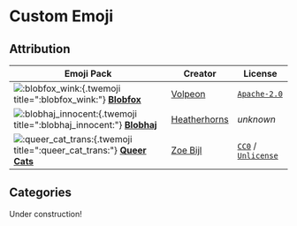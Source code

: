 # Custom Emoji

## Attribution

<!-- prettier-ignore-start -->

| Emoji Pack | Creator | License |
| ---------- | ------- | ------- |
| ![:blobfox_wink:]{.twemoji title=":blobfox_wink:"} **[Blobfox]** | [Volpeon] | <code>[Apache-2.0]</code> |
| ![:blobhaj_innocent:]{.twemoji title=":blobhaj_innocent:"} **[Blobhaj]** | [Heatherhorns] | *unknown* |
| ![:queer_cat_trans:]{.twemoji title=":queer_cat_trans:"} **[Queer Cats]** | [Zoe Bijl] | <code>[CC0]</code> / <code>[Unlicense]</code> |

[:blobfox_wink:]:
  https://media.cutie.city/custom_emojis/images/000/000/393/original/5ec9916a19a66e82.png
[:blobhaj_innocent:]:
  https://media.cutie.city/custom_emojis/images/000/000/334/original/41ca6cd22e4bbd27.png
[:queer_cat_trans:]:
  https://media.cutie.city/custom_emojis/images/000/000/276/original/d174dbb27542a0d4.png

[blobhaj]: http://heatherhorns.com/emoji
[blobfox]: https://volpeon.ink/emojis/blobfox
[queer cats]: https://github.com/ZoeBijl/QueerCats

[volpeon]: https://cutie.city/@volpeon@is-a.wyvern.rip
[heatherhorns]: https://cutie.city/@heatherhorns@plush.city
[zoe bijl]: https://cutie.city/@moiety@front-end.social

[apache-2.0]: https://choosealicense.com/licenses/apache-2.0/
[cc0]: https://choosealicense.com/licenses/cc0-1.0/
[unlicense]: https://choosealicense.com/licenses/unlicense/

<!-- prettier-ignore-end -->

## Categories

<!-- BEGIN custom-emoji.py -->

Under construction!

<!-- END custom-emoji.py -->
